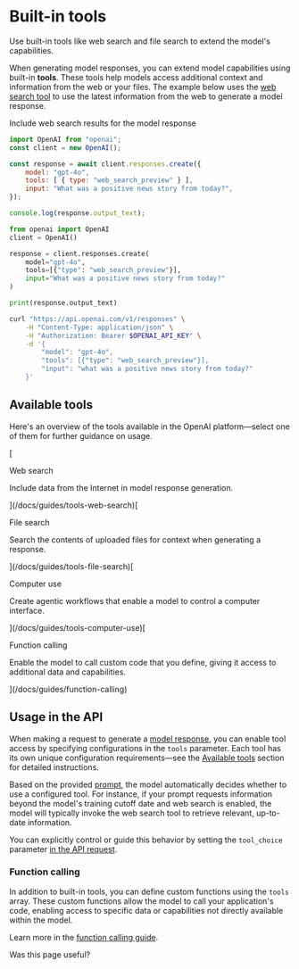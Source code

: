 Built-in tools
==============

Use built-in tools like web search and file search to extend the model's capabilities.

When generating model responses, you can extend model capabilities using built-in **tools**. These tools help models access additional context and information from the web or your files. The example below uses the [web search tool](/docs/guides/tools-web-search) to use the latest information from the web to generate a model response.

Include web search results for the model response

```javascript
import OpenAI from "openai";
const client = new OpenAI();

const response = await client.responses.create({
    model: "gpt-4o",
    tools: [ { type: "web_search_preview" } ],
    input: "What was a positive news story from today?",
});

console.log(response.output_text);
```

```python
from openai import OpenAI
client = OpenAI()

response = client.responses.create(
    model="gpt-4o",
    tools=[{"type": "web_search_preview"}],
    input="What was a positive news story from today?"
)

print(response.output_text)
```

```bash
curl "https://api.openai.com/v1/responses" \
    -H "Content-Type: application/json" \
    -H "Authorization: Bearer $OPENAI_API_KEY" \
    -d '{
        "model": "gpt-4o",
        "tools": [{"type": "web_search_preview"}],
        "input": "what was a positive news story from today?"
    }'
```

Available tools
---------------

Here's an overview of the tools available in the OpenAI platform—select one of them for further guidance on usage.

[

Web search

Include data from the Internet in model response generation.

](/docs/guides/tools-web-search)[

File search

Search the contents of uploaded files for context when generating a response.

](/docs/guides/tools-file-search)[

Computer use

Create agentic workflows that enable a model to control a computer interface.

](/docs/guides/tools-computer-use)[

Function calling

Enable the model to call custom code that you define, giving it access to additional data and capabilities.

](/docs/guides/function-calling)

Usage in the API
----------------

When making a request to generate a [model response](/docs/api-reference/responses/create), you can enable tool access by specifying configurations in the `tools` parameter. Each tool has its own unique configuration requirements—see the [Available tools](#available-tools) section for detailed instructions.

Based on the provided [prompt](/docs/guides/text), the model automatically decides whether to use a configured tool. For instance, if your prompt requests information beyond the model's training cutoff date and web search is enabled, the model will typically invoke the web search tool to retrieve relevant, up-to-date information.

You can explicitly control or guide this behavior by setting the `tool_choice` parameter [in the API request](/docs/api-reference/responses/create).

### Function calling

In addition to built-in tools, you can define custom functions using the `tools` array. These custom functions allow the model to call your application's code, enabling access to specific data or capabilities not directly available within the model.

Learn more in the [function calling guide](/docs/guides/function-calling).

Was this page useful?
